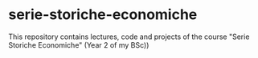 # serie-storiche-economiche
This repository contains lectures, code and projects of the course "Serie Storiche Economiche" (Year 2 of my BSc))

